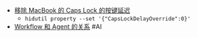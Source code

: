 - [移除 MacBook 的 Caps Lock 的按键延迟](https://x.com/ForsakenDreamm/status/1949735048845971603)
	- `hidutil property --set '{"CapsLockDelayOverride":0}'`
- [Workflow 和 Agent 的关系](https://x.com/dotey/status/1949852823891431839) #AI
